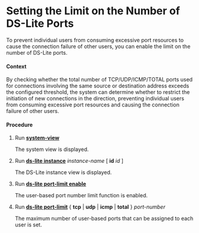 Setting the Limit on the Number of DS-Lite Ports
================================================

To prevent individual users from consuming excessive port resources to cause the connection failure of other users, you can enable the limit on the number of DS-Lite ports.

#### Context

By checking whether the total number of TCP/UDP/ICMP/TOTAL ports used for connections involving the same source or destination address exceeds the configured threshold, the system can determine whether to restrict the initiation of new connections in the direction, preventing individual users from consuming excessive port resources and causing the connection failure of other users.


#### Procedure

1. Run [**system-view**](cmdqueryname=system-view)
   
   
   
   The system view is displayed.
2. Run [**ds-lite instance**](cmdqueryname=ds-lite+instance) *instance-name* [ **id** *id* ]
   
   
   
   The DS-Lite instance view is displayed.
3. Run [**ds-lite port-limit enable**](cmdqueryname=ds-lite+port-limit+enable)
   
   
   
   The user-based port number limit function is enabled.
4. Run [**ds-lite port-limit**](cmdqueryname=ds-lite+port-limit) { **tcp** | **udp** | **icmp** | **total** } *port-number*
   
   
   
   The maximum number of user-based ports that can be assigned to each user is set.